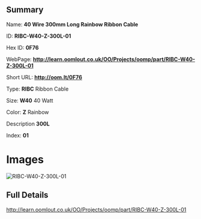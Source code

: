 

## Summary
 
Name: __40 Wire 300mm Long Rainbow Ribbon Cable__

ID: __RIBC-W40-Z-300L-01__

Hex ID: __0F76__

WebPage: __http://learn.oomlout.co.uk/OO/Projects/oomp/part/RIBC-W40-Z-300L-01__

Short URL: __http://oom.lt/0F76__


Type: __RIBC__ Ribbon Cable 

Size: __W40__ 40 Watt 

Color: __Z__ Rainbow 

Description __300L__  

Index: __01__


# Images
![RIBC-W40-Z-300L-01](http://oomlout.com/oomp-gen/parts/RIBC-W40-Z-300L-01/RIBC-W40-Z-300L-01_420.jpg)



## Full Details

 http://learn.oomlout.co.uk/OO/Projects/oomp/part/RIBC-W40-Z-300L-01














